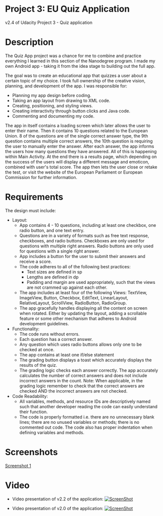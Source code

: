 # Project 3: EU Quiz Application
v2.4 of Udacity Project 3 - Quiz application

# Description
The Quiz App project was a chance for me to combine and practice everything I learned in this section of the Nanodegree program. I made my own Android app - taking it from the idea stage to building out the full app.

The goal was to create an educational app that quizzes a user about a certain topic of my choice. I took full ownership of the creative vision, planning, and development of the app. I was responsible for:
- Planning my app design before coding.
- Taking an app layout from drawing to XML code.
- Creating, positioning, and styling views.
- Creating interactivity through button clicks and Java code.
- Commenting and documenting my code.

The app in itself contains a loading screen which later allows the user to enter their name. Then it contains 10 questions related to the European Union. 8 of the questions are of the single correct answer type, the 9th question contains multiple correct answers, the 10th question is requiring the user to manually enter the answer. After each answer, the app informs the users how many questions they have answered. All of this is happening within Main Activity. At the end there is a results page, which depending on the success of the users will display a different message and emoticon, combined with user's total score. The app then lets the user close or retake the test, or visit the website of the European Parliament or European Commission for further information.

# Requirements
The design must include:
- Layout:
  - App contains 4 - 10 questions, including at least one checkbox, one radio button, and one text entry.
  - Questions are in a variety of formats such as free text response, checkboxes, and radio buttons. Checkboxes are only used for questions with multiple right answers. Radio buttons are only used for questions with a single right answer.
  - App includes a button for the user to submit their answers and receive a score. 
  - The code adheres to all of the following best practices:
    - Text sizes are defined in sp
    - Lengths are defined in dp
    - Padding and margin are used appropriately, such that the views are not crammed up against each other.
  - The app includes at least four of the following Views: TextView, ImageView, Button, Checkbox, EditText, LinearLayout, RelativeLayout, ScrollView, RadioButton, RadioGroup.
  - The app gracefully handles displaying all the content on screen when rotated. Either by updating the layout, adding a scrollable feature or some other mechanism that adheres to Android development guidelines.
- Functionality:
  - The code runs without errors.
  - Each question has a correct answer.
  - Any question which uses radio buttons allows only one to be checked at once.
  - The app contains at least one if/else statement
  - The grading button displays a toast which accurately displays the results of the quiz.
  - The grading logic checks each answer correctly. The app accurately calculates the number of correct answers and does not include incorrect answers in the count. Note: When applicable, in the grading logic remember to check that the correct answers are checked AND the incorrect answers are not checked.
- Code Readability:
  - All variables, methods, and resource IDs are descriptively named such that another developer reading the code can easily understand their function.
  - The code is properly formatted i.e. there are no unnecessary blank lines; there are no unused variables or methods; there is no commented out code. The code also has proper indentation when defining variables and methods.

 
# Screenshots
[Screenshot 1](http://s293.photobucket.com/user/GringoBG/media/eu_quiz.jpeg.html)

# Video
- Video presentation of v2.2 of the application:
[![ScreenShot](https://i.ytimg.com/vi/2gKBECzBnwk/maxresdefault.jpg)](https://youtu.be/2gKBECzBnwk)

- Video presentation of v2.0 of the application:
[![ScreenShot](https://i.ytimg.com/vi/iVJmY1ntG7g/maxresdefault.jpg)](https://youtu.be/iVJmY1ntG7g)
